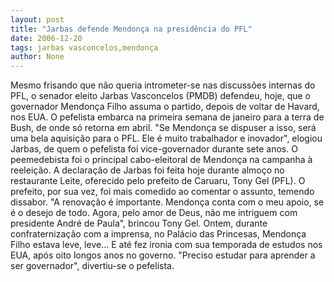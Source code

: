 ```yaml
---
layout: post
title: "Jarbas defende Mendonça na presidência do PFL"
date: 2006-12-20
tags: jarbas vasconcelos,mendonça
author: None
---
```

Mesmo frisando que não queria intrometer-se nas discussões internas do PFL, o senador eleito Jarbas Vasconcelos (PMDB) defendeu, hoje, que o governador Mendonça Filho assuma o partido, depois de voltar de Havard, nos EUA. O pefelista embarca na primeira semana de janeiro para a terra
 de Bush, de onde só retorna em abril.
\"Se Mendonça se dispuser a isso, será uma bela aquisição para o PFL. Ele é muito trabalhador e inovador\", elogiou Jarbas, de quem o pefelista foi vice-governador durante sete anos. O peemedebista foi o principal cabo-eleitoral de Mendonça na campanha à reeleição.
A declaração de Jarbas foi feita hoje durante almoço no restaurante Leite, oferecido pelo prefeito de Caruaru, Tony Gel (PFL).
O prefeito, por sua vez, foi mais comedido ao comentar o assunto, temendo dissabor. \"A renovação é importante. Mendonça conta com o meu apoio, se é o desejo de todo. Agora, pelo amor de Deus, não me intriguem com presidente André de Paula\", brincou Tony Gel.
Ontem, durante confraternização com a imprensa, no Palácio das Princesas, Mendonça Filho estava leve, leve... E até fez ironia com sua temporada de estudos nos EUA, após oito longos anos no governo. \"Preciso estudar para aprender a ser governador\", divertiu-se o pefelista. 